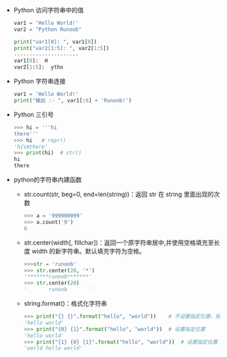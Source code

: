 - Python 访问字符串中的值

  ```python
  var1 = 'Hello World!'
  var2 = "Python Runoob"
  
  print("var1[0]: ", var1[0])
  print("var2[1:5]: ", var2[1:5])
  ---------------------
  var1[0]:  H
  var2[1:5]:  ytho
  ```

- Python 字符串连接

  ```python
  var1 = 'Hello World!'
  print("输出 :- ", var1[:6] + 'Runoob!')
  ```

- Python 三引号

  ```python
  >>> hi = '''hi 
  there'''
  >>> hi   # repr()
  'hi\nthere'
  >>> print(hi)  # str()
  hi 
  there
  ```

- python的字符串内建函数

  - str.count(str, beg=0, end=len(string))：返回 str 在 string 里面出现的次数

    ```python
    >>> a = '999900099'
    >>> a.count('9')
    6
    ```

  - str.center(width[, fillchar])：返回一个原字符串居中,并使用空格填充至长度 width 的新字符串。默认填充字符为空格。

    ```python
    >>>str = 'runoob'
    >>> str.center(20, '*')
    '*******runoob*******'
    >>> str.center(20)
    '       runoob       '
    ```

  - string.format()：格式化字符串
  
    ```python
    >>> print("{} {}".format("hello", "world"))    # 不设置指定位置，按默认顺序
    'hello world'
    >>> print("{0} {1}".format("hello", "world"))  # 设置指定位置
    'hello world'
    >>> print("{1} {0} {1}".format("hello", "world"))  # 设置指定位置
    'world hello world'
    ```
  
    

